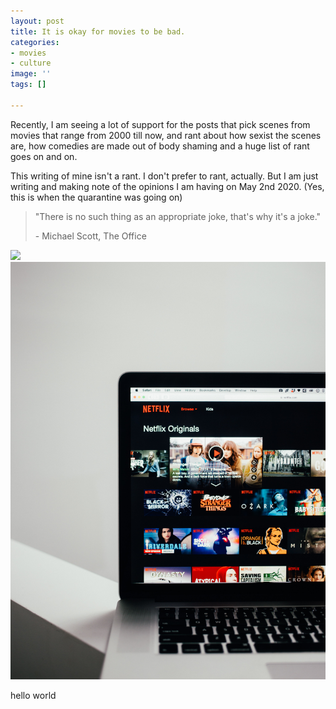 ```yaml
---
layout: post
title: It is okay for movies to be bad.
categories:
- movies
- culture
image: ''
tags: []

---
```

Recently, I am seeing a lot of support for the posts that pick scenes from movies that range from 2000 till now, and rant about how sexist the scenes are, how comedies are made out of body shaming and a huge list of rant goes on and on.

This writing of mine isn't a rant. I don't prefer to rant, actually. But I am just writing and making note of the opinions I am having on May 2nd 2020. (Yes, this is when the quarantine was going on)

> "There is no such thing as an appropriate joke, that's why it's a joke."
>
> \- Michael Scott, The Office

![](/assets/images/screenshot.jpg)![](/assets/images/charles-deluvio-jtmwD4i4v1U-unsplash.jpg "OK")

hello world